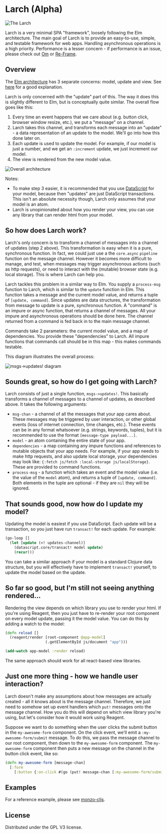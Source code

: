 # Larch (Alpha)

![The Larch](https://s-media-cache-ak0.pinimg.com/originals/17/ff/7f/17ff7f207250309896e0d1f859c9ed41.jpg)

Larch is a very minimal SPA "framework", loosely following the Elm architecture. The main goal of Larch is to provide an easy-to-use, simple, and testable framework for web apps. Handling asynchronous operations is a high priority. Performance is a lesser concern - if performance is an issue, please check out [Om](https://github.com/omcljs/om) or [Re-Frame](https://github.com/Day8/re-frame).

## Overview

The [Elm architecture](https://guide.elm-lang.org/architecture/) has 3 separate concerns: model, update and view. See [here](https://dennisreimann.de/articles/elm-architecture-overview.html) for a good explanation.

Larch is only concerned with the "update" part of this. The way it does this is slightly different to Elm, but is conceptually quite similar. The overall flow goes like this:

1. Every time an event happens that we care about (e.g. button click, browser window resize, etc.), we put a "message" on a channel.
2. Larch takes this channel, and transforms each message into an "update" - a data representation of an update to the model. We'll go into how this done later on.
3. Each update is used to update the model. For example, if our model is just a number, and we get an `:increment` update, we just increment our model.
4. The view is rendered from the new model value.

![Overall architecture](images/larch-architecture.png)

Notes:
* To make step 3 easier, it is recommended that you use [DataScript](https://github.com/tonsky/datascript) for your model, because then "updates" are just DataScript transactions. This isn't an absolute necessity though, Larch only assumes that your model is an atom.
* Larch is unopinionated about how you render your view, you can use any library that can render html from your model.

## So how does Larch work?

Larch's only concern is to transform a channel of messages into a channel of updates (step 2 above). This transformation is easy when it is a pure, synchronous function. In fact, we could just use a the `core.async` `pipeline` function on the message channel. However it becomes more difficult to manage, and test, when messages may trigger asynchronous actions (such as http requests), or need to interact with the (mutable) browser state (e.g. local storage). This is where Larch can help you. 

Larch tackles this problem in a similar way to Elm. You supply a `process-msg` function to Larch, which is similar to the `update` function in Elm. This function takes a message and the current model value, and returns a tuple of `[update, command]`. Since updates are data structures, the transformation from message to update is a pure, synchronous function. A "command" is an impure or async function, that returns a channel of messages. All your impure and asynchronous operations should be done here. The channel returned from a command is fed back in to the main message channel.

Commands take 2 parameters: the current model value, and a map of dependencies. You provide these "dependencies" to Larch. All impure functions that commands call should be in this map - this makes commands testable. 

This diagram illustrates the overall process:

![msgs->updates! diagram](images/larch-msgs-updates.png)

## Sounds great, so how do I get going with Larch?

Larch consists of just a single function, `msgs->updates!`. This basically transforms a channel of messages to a channel of updates, as described above. It takes the following arguments:

* `msg-chan` - a channel of all the messages that your app cares about. These messages may be triggered by user interaction, or other global events (loss of internet connection, time changes, etc.). These events can be in any format whatsoever (e.g. strings, keywords, tuples), but it is recommended to use the format `[message-type payload...]`.
* `model` - an atom containing the entire state of your app.
* `dependencies` - a map containing any impure functions and references to mutable objects that your app needs. For example, if your app needs to make http requests, and also update local storage, your dependencies may look like: `{:fetch js/fetch :local-storage js/localStorage}`. These are provided to command functions.
* `process-msg` - a function which takes an event and the model value (i.e. the value of the `model` atom), and returns a tuple of `[update, command]`. Both elements in the tuple are optional - if they are `nil` they will be ignored.

## That sounds good, now how do I update my model?

Updating the model is easiest if you use DataScript. Each update will be a transaction, so you just have run `transact!` for each update. For example:

``` clojure
(go-loop []
  (let [update (<! updates-channel)]
    (datascript.core/transact! model update)
    (recur)))
```

You can take a similar approach if your model is a standard Clojure data structure, but you will effectively have to implement `transact!` yourself, to update the model based on the update.

## So far so good, but I'm still not seeing anything rendered...

Rendering the view depends on which library you use to render your html. If you're using Reagent, then you just have to re-render your root component on every model update, passing it the model value. You can do this by adding a watch to the model:

``` clojure
(defn reload []
  (reagent/render [root-component @app-model]
                  (.getElementById js/document "app")))

(add-watch app-model :render reload)
```

The same approach should work for all react-based view libraries.

## Just one more thing - how we handle user interaction?

Larch doesn't make any assumptions about how messages are actually created - all it knows about is the message channel. Therefore, we just need to somehow set up event handlers which `put!` messages onto the message channel. How you do this will depend on which view library you're using, but let's consider how it would work using Reagent.

Suppose we want to do something when the user clicks the submit button in the `my-awesome-form` component. On the click event, we'll emit a `:my-awesome-form/submit` message. To do this, we pass the message channel to our root component, then down to the `my-awesome-form` component. The `my-awesome-form` component then puts a new message on the channel in the button click event, like so:

``` clojure
(defn my-awesome-form [message-chan]
  [:form
    [:button {:on-click #(go (put! message-chan [:my-awesome-form/submit %]))}]])
```

## Examples

For a reference example, please see [monzo-cljs](https://github.com/DaveWM/monzo-cljs).

## License

Distributed under the GPL V3 license.

